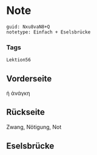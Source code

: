 # Note
```
guid: Nxu8vaN8+Q
notetype: Einfach + Eselsbrücke
```

### Tags
```
Lektion56
```

## Vorderseite
ἡ ἀνάγκη

## Rückseite
Zwang, Nötigung, Not 

## Eselsbrücke

